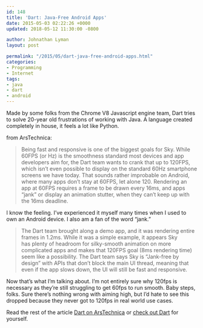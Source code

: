 ```yaml
---
id: 148
title: 'Dart: Java-Free Android Apps'
date: 2015-05-03 02:22:26 +0000
updated: 2018-05-12 11:30:00 -0800

author: Johnathan Lyman
layout: post

permalink: "/2015/05/dart-java-free-android-apps.html"
categories:
- Programming
- Internet
tags:
- java
- dart
- android
---
```

Made by some folks from the Chrome V8 Javascript engine team, Dart tries to solve 20-year old frustrations of working with Java. A language created completely in house, it feels a lot like Python.

from ArsTechnica:

> Being fast and responsive is one of the biggest goals for Sky. While 60FPS (or Hz) is the smoothness standard most devices and app developers aim for, the Dart team wants to crank that up to 120FPS, which isn’t even possible to display on the standard 60Hz smartphone screens we have today. That sounds rather improbable on Android, where many apps don’t stay at 60FPS, let alone 120. Rendering an app at 60FPS requires a frame to be drawn every 16ms, and apps “jank” or display an animation stutter, when they can’t keep up with the 16ms deadline.

I know the feeling. I’ve experienced it myself many times when I used to own an Android device. I also am a fan of the word “jank.”

> The Dart team brought along a demo app, and it was rendering entire frames in 1.2ms. While it was a simple example, it appears Sky has plenty of headroom for silky-smooth animation on more complicated apps and makes that 120FPS goal (8ms rendering time) seem like a possibility. The Dart team says Sky is “Jank-free by design” with APIs that don’t block the main UI thread, meaning that even if the app slows down, the UI will still be fast and responsive.

Now that’s what I’m talking about. I’m not entirely sure why 120fps is necessary as they’re still struggling to get 60fps to run smooth. Baby steps, folks. Sure there’s nothing wrong with aiming high, but I’d hate to see this dropped because they never got to 120fps in real world use cases.

Read the rest of the article [Dart on ArsTechnica][2] or [check out Dart][3] for yourself.

[2]: http://arstechnica.com/gadgets/2015/05/01/googles-dart-language-on-android-aims-for-java-free-120-fps-apps/
[3]: http://dartlang.org